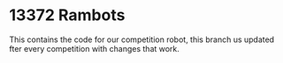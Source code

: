 # 13372 Rambots
This contains the code for our competition robot, this branch us updated fter every competition with changes that work.
